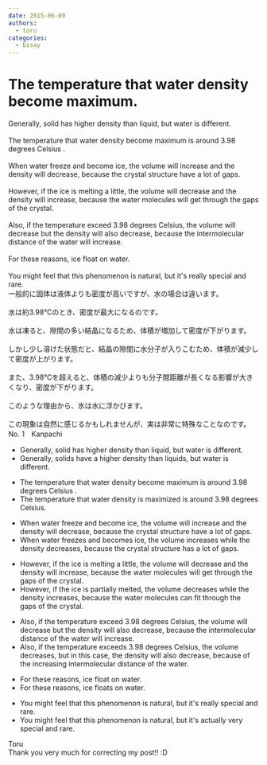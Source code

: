 ```yaml
---
date: 2015-06-09
authors:
  - toru
categories:
  - Essay
---
```


<h1 id="subject_show">The temperature that water density become maximum.</h1>
<div class="date" hidden>Jun 9, 2015 12:53</div>
<div id="post"><div id="body_show_ori">
Generally, solid has higher density than liquid, but water is different.<br/><br/>The temperature that water density become maximum is around 3.98 degrees Celsius .<br/><br/>When water freeze and become ice, the volume will increase and the density will decrease, because the crystal structure have a lot of gaps.<br/><br/>However, if the ice is melting a little, the volume will decrease and the density will increase, because the water molecules will get through the gaps of the crystal.<br/><br/>Also, if the temperature exceed 3.98 degrees Celsius, the volume will decrease but the density will also decrease, because the intermolecular distance of the water will increase.<br/><br/>For these reasons, ice float on water.<br/><br/>You might feel that this phenomenon is natural, but it's really special and rare.
</div></div>

<!-- more -->

<div id="post_ja"><div id="body_show_mo">
一般的に固体は液体よりも密度が高いですが、水の場合は違います。<br/><br/>水は約3.98℃のとき、密度が最大になるのです。<br/><br/>水は凍ると、隙間の多い結晶になるため、体積が増加して密度が下がります。<br/><br/>しかし少し溶けた状態だと、結晶の隙間に水分子が入りこむため、体積が減少して密度が上がります。<br/><br/>また、3.98℃を超えると、体積の減少よりも分子間距離が長くなる影響が大きくなり、密度が下がります。<br/><br/>このような理由から、氷は水に浮かびます。<br/><br/>この現象は自然に感じるかもしれませんが、実は非常に特殊なことなのです。
</div></div>
<div id="block"><div class="first_name"> No. 1　<span class="just_name">Kanpachi</span></div><div id="block2">
<ul class="correction_field">
<li class="incorrect">Generally, solid has higher density than liquid, but water is different.</li>
<li class="corrected correct">
Generally, <span class="f_red">solids have a</span> higher density than <span class="f_red">liquids</span>, but water is different.
</li>
</ul>
<ul class="correction_field">
<li class="incorrect">The temperature that water density become maximum is around 3.98 degrees Celsius .</li>
<li class="corrected correct">
The temperature that water density <span class="f_blue">is maximized</span> is around 3.98 degrees Celsius<span class="f_red">.</span>
</li>
</ul>
<ul class="correction_field">
<li class="incorrect">When water freeze and become ice, the volume will increase and the density will decrease, because the crystal structure have a lot of gaps.</li>
<li class="corrected correct">
When water <span class="f_red">freezes</span> and <span class="f_red">becomes </span>ice, the volume <span class="f_blue">increases while the</span> density <span class="f_blue">decreases</span>, because the crystal structure <span class="f_red">has</span> a lot of gaps.
</li>
</ul>
<ul class="correction_field">
<li class="incorrect">However, if the ice is melting a little, the volume will decrease and the density will increase, because the water molecules will get through the gaps of the crystal.</li>
<li class="corrected correct">
However, if the ice is <span class="f_blue">partially melted</span>, the volume <span class="f_blue">decreases while the density increases</span>, because the water molecules <span class="f_blue">can fit</span> through the gaps of the crystal.
</li>
</ul>
<ul class="correction_field">
<li class="incorrect">Also, if the temperature exceed 3.98 degrees Celsius, the volume will decrease but the density will also decrease, because the intermolecular distance of the water will increase.</li>
<li class="corrected correct">
Also, if the temperature <span class="f_red">exceeds</span> 3.98 degrees Celsius, the volume <span class="f_blue">decreases,</span> but <span class="f_blue">in this case, </span>the density will also decrease, because <span class="f_blue">of the increasing</span> intermolecular distance of the water.
</li>
</ul>
<ul class="correction_field">
<li class="incorrect">For these reasons, ice float on water.</li>
<li class="corrected correct">
For these reasons, ice <span class="f_red">floats</span> on water.
</li>
</ul>
<ul class="correction_field">
<li class="incorrect">You might feel that this phenomenon is natural, but it's really special and rare.</li>
<li class="corrected correct">
You might feel that this phenomenon is natural, but it's <span class="f_blue">actually</span> <span class="f_blue">very </span>special and rare.
</li>
</ul>
</div><div class="name"><span class="just_name">Toru</span><br>
Thank you very much for correcting my post!! :D
</div>
</div>
